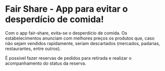 # Fair Share - App para evitar o desperdício de comida!

Com o app fair-share, evita-se o desperdício de comida. Os estabelecimentos anunciam com melhores preços os produtos que, caso não sejam vendidos rapidamente, seriam descartados (mercados, padarias, restaurantes, entre outros).

É possível fazer reservas de pedidos para retirada e realizar o acompanhamento do status da reserva.
